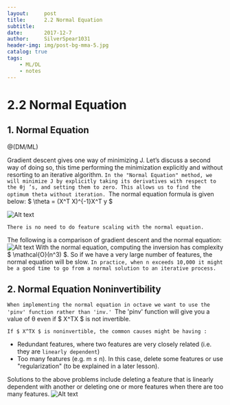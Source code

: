 ```yaml
---
layout:     post
title:      2.2 Normal Equation
subtitle:   
date:       2017-12-7
author:     SilverSpear1031
header-img: img/post-bg-mma-5.jpg
catalog: true
tags:
    - ML/DL
    - notes
---
```


<script type="text/javascript" async src="https://cdn.mathjax.org/mathjax/latest/MathJax.js?config=TeX-MML-AM_CHTML"> </script>

# 2.2 Normal Equation

## 1. Normal Equation

@(DM/ML)

Gradient descent gives one way of minimizing J. Let’s discuss a second way of doing so, this time performing the minimization explicitly and without resorting to an iterative algorithm. `In the "Normal Equation" method, we will minimize J by explicitly taking its derivatives with respect to the θj ’s, and setting them to zero. This allows us to find the optimum theta without iteration. `The normal equation formula is given below:
$ \theta = (X^T X)^{-1}X^T y $

![Alt text](./1512605520135.png)

`There is no need to do feature scaling with the normal equation.`

The following is a comparison of gradient descent and the normal equation:
![Alt text](./1512605589496.png)
With the normal equation, computing the inversion has complexity $ \mathcal{O}(n^3) $. So if we have a very large number of features, the normal equation will be slow. `In practice, when n exceeds 10,000 it might be a good time to go from a normal solution to an iterative process.`

## 2. Normal Equation Noninvertibility
`When implementing the normal equation in octave we want to use the 'pinv' function rather than 'inv.' `The 'pinv' function will give you a value of θ even if $ X^TX $ is not invertible.

`If $ X^TX $ is noninvertible, the common causes might be having :`

- Redundant features, where two features are very closely related (i.e. they are `linearly dependent`)
- Too many features (e.g. m ≤ n). In this case, delete some features or use "regularization" (to be explained in a later lesson).

Solutions to the above problems include deleting a feature that is linearly dependent with another or deleting one or more features when there are too many features.
![Alt text](./1513139828818.png)

